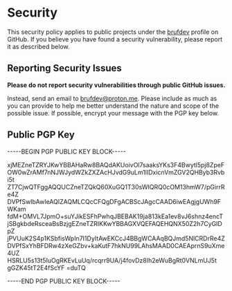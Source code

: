 # Security

This security policy applies to public projects under the [brufdev](https://github.com/brufdev) profile on GitHub. If you believe you have found a security vulnerability, please report it as described below.

## Reporting Security Issues

**Please do not report security vulnerabilities through public GitHub issues.**

Instead, send an email to [brufdev@proton.me](mailto:brufdev@proton.me). Please include as much as you can provide to help me better understand the nature and scope of the possible issue. If possible, encrypt your message with the PGP key below.

## Public PGP Key

-----BEGIN PGP PUBLIC KEY BLOCK-----

xjMEZneTZRYJKwYBBAHaRw8BAQdAKUoivOl7saaksYKs3F4Bwytl5pj8ZpeF
OW0wZrAMf7nNJWJydWZkZXZAcHJvdG9uLm1lIDxicnVmZGV2QHByb3Rvbi5t
ZT7CjwQTFggAQQUCZneTZQkQ60XuGQ1T30sWIQRQ0cOM13hmW7/pGirrRe4Z
DVPfSwIbAwIeAQIZAQMLCQcCFQgDFgACBScJAgcCAAD6iwEAgjgUWh9FWKam
fdM+OMVL7JpmO+suYJikESFhPwhqJBEBAK19ja813kEa1ev8vJ6shnz4encT
jSBgkbdeRsceaBsBzjgEZneTZRIKKwYBBAGXVQEFAQEHQNX50Z2h7CyGIDpZ
jPVUuK2S4p1KSbfisWpIn7I1DyItAwEKCcJ4BBgWCAAqBQJmd5NlCRDrRe4Z
DVPfSxYhBFDRw4zXeGZbv+kaKutF7hkNU99LAhsMAAD0CAEAprnS9uXme4UZ
HSRLU5s13t5IuOgRKEvLuUq/rcqrr9UA/j4fovDz8Ih2eWuBgRt0VNLmUJ5t
gGZK45tT2E4fScYF
=duTQ

-----END PGP PUBLIC KEY BLOCK-----
